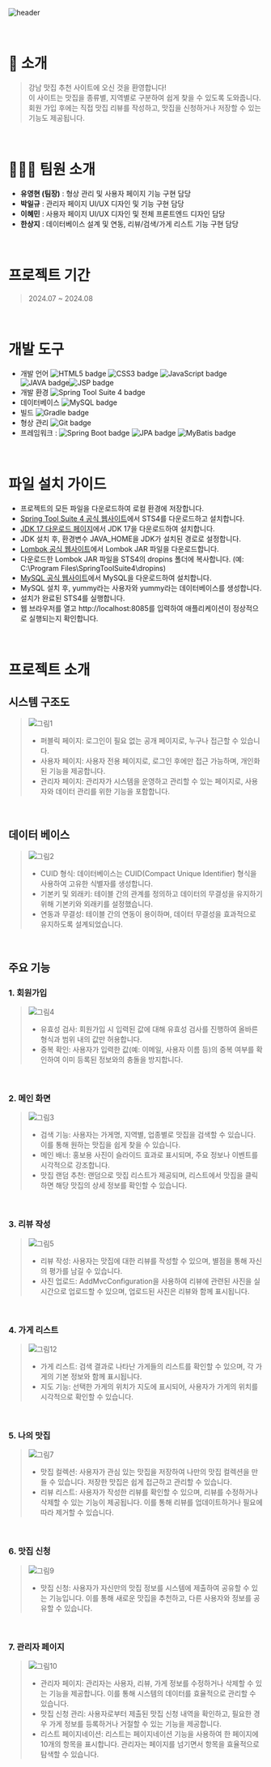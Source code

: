 ![header](https://capsule-render.vercel.app/api?type=Rounded&color=0:FA8072,100:FA8072&height=160&text=강남%20맛집%20추천&fontColor=FFFFFF&fontSize=40&width=700&fontAlignY=50)


<br />

# 👋 소개

> 강남 맛집 추천 사이트에 오신 것을 환영합니다! <br />
> 이 사이트는 맛집을 종류별, 지역별로 구분하여 쉽게 찾을 수 있도록 도와줍니다. <br />
> 회원 가입 후에는 직접 맛집 리뷰를 작성하고, 맛집을 신청하거나 저장할 수 있는 기능도 제공됩니다. <br />

<br />

# 🧑‍🤝‍🧑 팀원 소개

- **유영현 (팀장)** : 형상 관리 및 사용자 페이지 기능 구현 담당
- **박일규** : 관리자 페이지 UI/UX 디자인 및 기능 구현 담당
- **이혜민** : 사용자 페이지 UI/UX 디자인 및 전체 프론트엔드 디자인 담당
- **한상지** : 데이터베이스 설계 및 연동, 리뷰/검색/가게 리스트 기능 구현 담당
  
<br />

# 프로젝트 기간
> 2024.07 ~ 2024.08

<br />

# 개발 도구
- 개발 언어 <img src="https://img.shields.io/badge/HTML5-F16529?style=for-the-badge&logo=html5&logoColor=white" alt="HTML5 badge"> <img src="https://img.shields.io/badge/CSS3-1572B6?style=for-the-badge&logo=css3&logoColor=white" alt="CSS3 badge"> <img src="https://img.shields.io/badge/JavaScript-F7DF1E?style=for-the-badge&logo=javascript&logoColor=000000" alt="JavaScript badge"> <img src="https://img.shields.io/badge/JAVA-F7E03C?style=for-the-badge&logo=java&logoColor=000000" alt="JAVA badge"><img src="https://img.shields.io/badge/JSP-red?style=for-the-badge&logo=jsp&logoColor=gray" alt="JSP badge"> <br />
- 개발 환경 <img src="https://img.shields.io/badge/STS4-6DB33F?style=for-the-badge&logo=spring-boot&logoColor=white" alt="Spring Tool Suite 4 badge"> <br />
- 데이터베이스 <img src="https://img.shields.io/badge/MySQL-4479A1?style=for-the-badge&logo=mysql&logoColor=white&color=4479A1" alt="MySQL badge"> <br />
- 빌드 <img src="https://img.shields.io/badge/Gradle-02303A?style=for-the-badge&logo=gradle&logoColor=white&color=02303A" alt="Gradle badge"> <br />
- 형상 관리 <img src="https://img.shields.io/badge/Git-F05032?style=for-the-badge&logo=git&logoColor=white&color=F05032" alt="Git badge"> <br />
- 프레임워크 : <img src="https://img.shields.io/badge/Spring_Boot-6DB33F?style=for-the-badge&logo=spring-boot&logoColor=white" alt="Spring Boot badge"> <img src="https://img.shields.io/badge/JPA-0074CC?style=for-the-badge&logo=java&logoColor=white" alt="JPA badge"> <img src="https://img.shields.io/badge/MyBatis-00205B?style=for-the-badge&logo=mybatis&logoColor=white" alt="MyBatis badge"> <br />
 <br />


# 파일 설치 가이드
- 프로젝트의 모든 파일을 다운로드하여 로컬 환경에 저장합니다. <br />
- [Spring Tool Suite 4 공식 웹사이트](https://spring.io/tools)에서 STS4를 다운로드하고 설치합니다. <br />
- [JDK 17 다운로드 페이지](https://www.oracle.com/java/technologies/javase-jdk17-downloads.html)에서 JDK 17을 다운로드하여 설치합니다. <br />
- JDK 설치 후, 환경변수 JAVA_HOME을 JDK가 설치된 경로로 설정합니다. <br />
- [Lombok 공식 웹사이트](https://projectlombok.org/)에서 Lombok JAR 파일을 다운로드합니다. <br />
- 다운로드한 Lombok JAR 파일을 STS4의 dropins 폴더에 복사합니다. (예: C:\Program Files\SpringToolSuite4\dropins) <br />
- [MySQL 공식 웹사이트](https://dev.mysql.com)에서 MySQL을 다운로드하여 설치합니다. <br />
- MySQL 설치 후, yummy라는 사용자와 yummy라는 데이터베이스를 생성합니다. <br />
- 설치가 완료된 STS4를 실행합니다. <br />
- 웹 브라우저를 열고 http://localhost:8085를 입력하여 애플리케이션이 정상적으로 실행되는지 확인합니다. <br />
<br />

# 프로젝트 소개

## 시스템 구조도
> ![그림1](https://github.com/user-attachments/assets/3820996c-70b3-4ed2-9f1f-7a64c10787cf) <br />
> - 퍼블릭 페이지: 로그인이 필요 없는 공개 페이지로, 누구나 접근할 수 있습니다. <br />
> - 사용자 페이지: 사용자 전용 페이지로, 로그인 후에만 접근 가능하며, 개인화된 기능을 제공합니다. <br />
> - 관리자 페이지: 관리자가 시스템을 운영하고 관리할 수 있는 페이지로, 사용자와 데이터 관리를 위한 기능을 포함합니다. <br />


<br />

## 데이터 베이스
> ![그림2](https://github.com/user-attachments/assets/5aca5ecb-a7b9-4cfa-966a-70319036adc3) <br />
> - CUID 형식: 데이터베이스는 CUID(Compact Unique Identifier) 형식을 사용하여 고유한 식별자를 생성합니다. <br />
> - 기본키 및 외래키: 테이블 간의 관계를 정의하고 데이터의 무결성을 유지하기 위해 기본키와 외래키를 설정했습니다. <br />
> - 연동과 무결성: 테이블 간의 연동이 용이하며, 데이터 무결성을 효과적으로 유지하도록 설계되었습니다. <br />

<br />

## 주요 기능 
### 1. 회원가입
> ![그림4](https://github.com/user-attachments/assets/1fc15fe7-dc66-46c2-96f5-202a07483af7) <br />
> - 유효성 검사: 회원가입 시 입력된 값에 대해 유효성 검사를 진행하여 올바른 형식과 범위 내의 값만 허용합니다. <br />
> - 중복 확인: 사용자가 입력한 값(예: 이메일, 사용자 이름 등)의 중복 여부를 확인하여 이미 등록된 정보와의 충돌을 방지합니다. <br />

<br />

### 2. 메인 화면
>  ![그림3](https://github.com/user-attachments/assets/3e9e2237-e2d1-44e6-9409-66293fd773f4) <br />
> - 검색 기능: 사용자는 가게명, 지역별, 업종별로 맛집을 검색할 수 있습니다. 이를 통해 원하는 맛집을 쉽게 찾을 수 있습니다. <br />
> - 메인 배너: 홍보용 사진이 슬라이드 효과로 표시되며, 주요 정보나 이벤트를 시각적으로 강조합니다.  <br />
> - 맛집 랜덤 추천: 랜덤으로 맛집 리스트가 제공되며, 리스트에서 맛집을 클릭하면 해당 맛집의 상세 정보를 확인할 수 있습니다. <br />
<br />


### 3. 리뷰 작성
> ![그림5](https://github.com/user-attachments/assets/6eb70294-9515-4500-80d0-ea06a1d854ff) <br />
> - 리뷰 작성: 사용자는 맛집에 대한 리뷰를 작성할 수 있으며, 별점을 통해 자신의 평가를 남길 수 있습니다. <br />
> - 사진 업로드: AddMvcConfiguration을 사용하여 리뷰에 관련된 사진을 실시간으로 업로드할 수 있으며, 업로드된 사진은 리뷰와 함께 표시됩니다. <br />
<br />

### 4. 가게 리스트 
> ![그림12](https://github.com/user-attachments/assets/1a26f490-80e5-4dfb-b6cb-966ca02ebf7b) <br />
> - 가게 리스트: 검색 결과로 나타난 가게들의 리스트를 확인할 수 있으며, 각 가게의 기본 정보와 함께 표시됩니다. <br />
> - 지도 기능: 선택한 가게의 위치가 지도에 표시되어, 사용자가 가게의 위치를 시각적으로 확인할 수 있습니다. <br />
<br />

### 5. 나의 맛집
> ![그림7](https://github.com/user-attachments/assets/9369f6c8-9931-4f1b-a94d-72a174bab3d8)  <br />
> - 맛집 컬렉션: 사용자가 관심 있는 맛집을 저장하여 나만의 맛집 컬렉션을 만들 수 있습니다. 저장한 맛집은 쉽게 접근하고 관리할 수 있습니다.  <br />
> - 리뷰 리스트: 사용자가 작성한 리뷰를 확인할 수 있으며, 리뷰를 수정하거나 삭제할 수 있는 기능이 제공됩니다. 이를 통해 리뷰를 업데이트하거나 필요에 따라 제거할 수 있습니다.  <br />
 <br />

### 6. 맛집 신청
> ![그림9](https://github.com/user-attachments/assets/b8a7e3e6-d440-4c13-873c-cadfe39268c8)  <br />
> - 맛집 신청: 사용자가 자신만의 맛집 정보를 시스템에 제출하여 공유할 수 있는 기능입니다. 이를 통해 새로운 맛집을 추천하고, 다른 사용자와 정보를 공유할 수 있습니다. <br />
<br />

### 7. 관리자 페이지
>![그림10](https://github.com/user-attachments/assets/5bbf6ed1-84e7-4870-afa1-914e46512e6e) <br />
> - 관리자 페이지: 관리자는 사용자, 리뷰, 가게 정보를 수정하거나 삭제할 수 있는 기능을 제공합니다. 이를 통해 시스템의 데이터를 효율적으로 관리할 수 있습니다. <br />
> - 맛집 신청 관리: 사용자로부터 제출된 맛집 신청 내역을 확인하고, 필요한 경우 가게 정보를 등록하거나 거절할 수 있는 기능을 제공합니다. <br />
> - 리스트 페이지네이션: 리스트는 페이지네이션 기능을 사용하여 한 페이지에 10개의 항목을 표시합니다. 관리자는 페이지를 넘기면서 항목을 효율적으로 탐색할 수 있습니다. <br />
<br />

